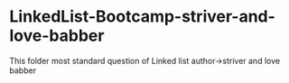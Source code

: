 # LinkedList-Bootcamp-striver-and-love-babber
This folder most standard question of Linked list
 author->striver and love babber 
